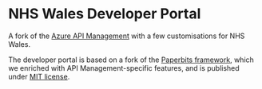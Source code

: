 # NHS Wales Developer Portal

A fork of the [Azure API Management](https://github.com/Azure/api-management-developer-portal) with a few customisations for NHS Wales.

The developer portal is based on a fork of the [Paperbits framework](http://paperbits.io/), which we enriched with API Management-specific features, and is published under [MIT license](license).
